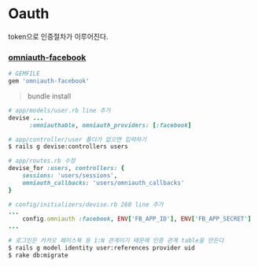 # Oauth

token으로 인증절차가 이루어진다.



### [omniauth-facebook](https://github.com/mkdynamic/omniauth-facebook)

```ruby
# GEMFILE
gem 'omniauth-facebook'
```

> bundle install

```ruby
# app/models/user.rb line 추가
devise ...
	  :omniauthable, omniauth_providers: [:facebook]
```

```bash
# app/controller/user 폴더가 없으면 입력하기
$ rails g devise:controllers users
```

```ruby
# app/routes.rb 수정
devise_for :users, controllers: {
	sessions: 'users/sessions',
	omniauth_callbacks: 'users/omniauth_callbacks'
}
```

```ruby
# config/initializers/devise.rb 260 line 추가
...
	config.omniauth :facebook, ENV['FB_APP_ID'], ENV['FB_APP_SECRET']
...
```



```bash
# 로그인은 카카오 페이스북 등 1:N 관계이기 때문에 인증 관계 table을 만든다
$ rails g model identity user:references provider uid
$ rake db:migrate
```

